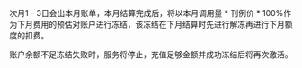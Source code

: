 次月1 - 3日会出本月账单，本月结算完成后，将以本月调用量 \* 刊例价 \* 100%作为下月费用的预估对账户进行冻结，该冻结在下月结算时先进行解冻再进行下月额度的扣费。

账户余额不足冻结失败时，服务将停止，充值足够金额并成功冻结后将再次激活。